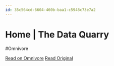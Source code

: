 ```yaml
---
id: 35c564cd-6604-460b-baa1-c5948c73e7a2
---
```


# Home | The Data Quarry
#Omnivore

[Read on Omnivore](https://omnivore.app/me/home-the-data-quarry-18fe6f8753d)
[Read Original](https://thedataquarry.com)


